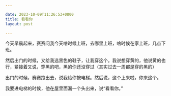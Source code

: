 ```yaml
---

date: 2023-10-09T11:26:53+0800
title: 看看你
layout: post

---
```


今天早晨起来，赛赛问我今天啥时候上班，去哪里上班，啥时候在家上班，几点下班。

然后出门的时候，又给我选黑色的鞋子，让我穿这个。我说想穿黄的，他说黄的也行，紧接着又说，穿黑的吧，黑的你还没穿过（其实过去一周都是穿的黑的）

出门的时候，赛赛跑出去，说我给你按电梯。然后说，这个上来啦，你来这个。

我要进电梯的时候，他在屋里面漏一个头出来，说“看看你。”
